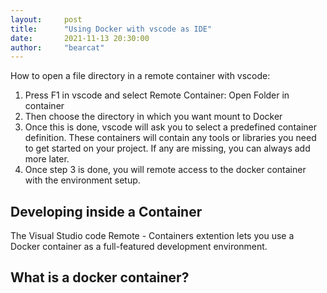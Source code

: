 ```yaml
---
layout:     post
title:      "Using Docker with vscode as IDE"
date:       2021-11-13 20:30:00
author:     "bearcat"
---
```


How to open a file directory in a remote container with vscode:

1. Press F1 in vscode and select Remote Container: Open Folder in container
2. Then choose the directory in which you want mount to Docker
3. Once this is done, vscode will ask you to select a predefined container definition. These containers will contain any tools or libraries you need to get started on your project. If any are missing, you can always add more later.
4. Once step 3 is done, you will remote access to the docker container with the environment setup.

## Developing inside a Container

The Visual Studio code Remote - Containers extention lets you use a Docker container as a full-featured development environment.

## What is a docker container?